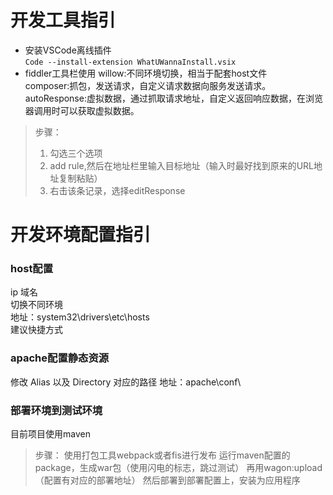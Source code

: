 # 开发工具指引

* 安装VSCode离线插件  
`Code --install-extension WhatUWannaInstall.vsix`
* fiddler工具栏使用
willow:不同环境切换，相当于配套host文件    
composer:抓包，发送请求，自定义请求数据向服务发送请求。  
autoResponse:虚拟数据，通过抓取请求地址，自定义返回响应数据，在浏览器调用时可以获取虚拟数据。    
> 步骤：   
> 1. 勾选三个选项
> 2. add rule,然后在地址栏里输入目标地址（输入时最好找到原来的URL地址复制粘贴）
> 3. 右击该条记录，选择editResponse

# 开发环境配置指引

### host配置
ip 域名  
切换不同环境  
地址：system32\drivers\etc\hosts  
建议快捷方式

### apache配置静态资源
修改 Alias 以及 Directory 对应的路径
地址：apache\conf\

### 部署环境到测试环境
目前项目使用maven
> 步骤：
> 使用打包工具webpack或者fis进行发布
> 运行maven配置的package，生成war包（使用闪电的标志，跳过测试）
> 再用wagon:upload（配置有对应的部署地址）
> 然后部署到部署配置上，安装为应用程序

